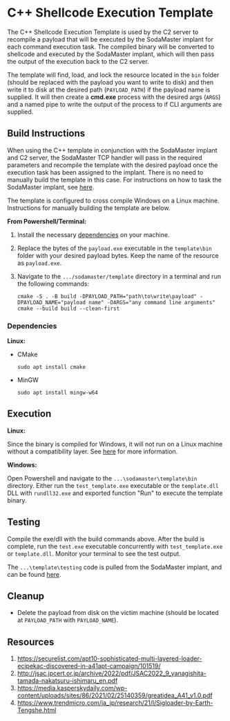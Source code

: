 # C++ Shellcode Execution Template
The C++ Shellcode Execution Template is used by the C2 server to recompile a payload that will be executed by the SodaMaster implant for each command execution task. The compiled binary will be converted to shellcode and executed by the SodaMaster implant, which will then pass the output of the execution back to the C2 server.

The template will find, load, and lock the resource located in the `bin` folder (should be replaced with the payload you want to write to disk) and then write it to disk at the desired path (`PAYLOAD_PATH`) if the payload name is supplied. It will then create a **cmd.exe** process with the desired args (`ARGS`) and a named pipe to write the output of the process to if CLI arguments are supplied.

## Build Instructions
When using the C++ template in conjunction with the SodaMaster implant and C2 server, the SodaMaster TCP handler will pass in the required parameters and recompile the template with the desired payload once the execution task has been assigned to the implant. There is no need to manually build the template in this case. For instructions on how to task the SodaMaster implant, see [here](..//README.md#tasking).

The template is configured to cross compile Windows on a Linux machine. Instructions for manually building the template are below.

**From Powershell/Terminal:**

1. Install the necessary [dependencies](#dependencies) on your machine.

2. Replace the bytes of the `payload.exe` executable in the `template\bin` folder with your desired payload bytes. Keep the name of the resource as `payload.exe`.

3. Navigate to the `.../sodamaster/template` directory in a terminal and run the following commands:
    ```
    cmake -S . -B build -DPAYLOAD_PATH="path\to\write\payload" -DPAYLOAD_NAME="payload name" -DARGS="any command line arguments"
    cmake --build build --clean-first
    ```

### Dependencies

**Linux:**
- CMake
    ```
    sudo apt install cmake
    ```
- MinGW
    ```
    sudo apt install mingw-w64
    ```

## Execution

**Linux:**

Since the binary is compiled for Windows, it will not run on a Linux machine without a compatibility layer. See [here](https://en.wikipedia.org/wiki/Compatibility_layer) for more information.

**Windows:**

Open Powershell and navigate to the `...\sodamaster\template\bin` directory. Either run the `test_template.exe` executable or the `template.dll` DLL with `rundll32.exe` and exported function "Run" to execute the template binary.

## Testing

Compile the exe/dll with the build commands above. After the build is complete, run the `test.exe` executable concurrently with `test_template.exe` or `template.dll`. Monitor your terminal to see the test output.

The `...\template\testing` code is pulled from the SodaMaster implant, and can be found [here](../../../../SodaMaster/SodaMaster-DLL/NamedPipe.cpp).

## Cleanup
- Delete the payload from disk on the victim machine (should be located at `PAYLOAD_PATH` with `PAYLOAD_NAME`).

## Resources
1. https://securelist.com/apt10-sophisticated-multi-layered-loader-ecipekac-discovered-in-a41apt-campaign/101519/
2. http://jsac.jpcert.or.jp/archive/2022/pdf/JSAC2022_9_yanagishita-tamada-nakatsuru-ishimaru_en.pdf
3. https://media.kasperskydaily.com/wp-content/uploads/sites/86/2021/02/25140359/greatidea_A41_v1.0.pdf
4. https://www.trendmicro.com/ja_jp/research/21/l/Sigloader-by-Earth-Tengshe.html